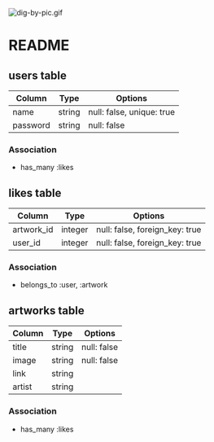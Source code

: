 ![dig-by-pic.gif](https://github.com/yukiaga/dig-by-pic/wiki/images/dig-by-pic.gif)

# README

## users table

|Column|Type|Options|
|------|----|-------|
|name|string|null: false, unique: true|
|password|string|null: false|

### Association

- has_many :likes

## likes table

|Column|Type|Options|
|------|----|-------|
|artwork_id|integer|null: false, foreign_key: true|
|user_id|integer|null: false, foreign_key: true|

### Association

- belongs_to :user, :artwork


## artworks table

|Column|Type|Options|
|------|----|-------|
|title|string|null: false|
|image|string|null: false|
|link|string||
|artist|string||

### Association

- has_many :likes
